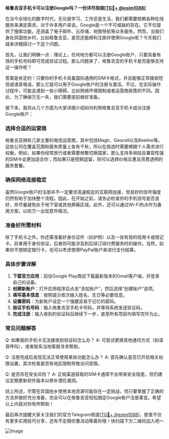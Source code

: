 **格鲁吉亚手机卡可以注册Google吗？一份详尽指南[[TG💪+ @esim1088](https://t.me/s/esim1088)]**

在当今全球化的数字时代，无论是学习、工作还是生活，我们都需要依赖各种在线服务来满足需求。对于许多用户来说，Google是一个不可或缺的存在。它不仅提供了搜索功能，还涵盖了电子邮件、云存储、地图导航等众多服务。然而，当我们身处异国他乡时，比如格鲁吉亚，是否还能顺利注册并使用Google呢？今天我们就来详细探讨一下这个问题。

首先，让我们明确一点：理论上，任何地方都可以注册Google账户，只要具备有效的手机号码即可完成验证过程。那么问题来了，格鲁吉亚的手机卡是否能够支持这一操作呢？

答案是肯定的！只要你的手机卡具备国际通用的SIM卡格式，并且能够正常接收短信或语音电话，那么它就可以用于Google账户的注册与激活。不过，在实际操作过程中，可能会遇到一些小障碍，比如网络环境限制或者运营商政策的不同。因此，为了确保万无一失，我们需要提前做好准备。

接下来，我将从几个方面为大家详细介绍如何利用格鲁吉亚手机卡成功注册Google账户：

### 选择合适的运营商

格鲁吉亚拥有几家主要的电信运营商，其中包括Magti、Geocell以及Beeline等。这些公司在覆盖范围和服务质量上各有千秋，所以在挑选时需要根据个人需求进行权衡。例如，如果你经常旅行或者需要频繁切换国家，那么支持多频段且兼容性强的SIM卡会更加适合你；而如果只是短期逗留，则可以选择价格实惠且资费透明的服务套餐。

### 确保网络连接稳定

虽然Google账户的注册并不一定要求高速稳定的互联网连接，但良好的信号强度仍然有助于加快整个流程。因此，在开始之前，请务必检查你的手机信号是否良好，并尽量避免处于地下室或其他屏蔽区域。此外，还可以通过Wi-Fi热点作为备用方案，以防万一出现意外情况。

### 准备好所需材料

除了手机卡之外，你还需准备好身份证件（如护照）以及一张有效的信用卡或借记卡。前者用于身份验证，后者则可能涉及到后续订阅付费服务时的操作。当然，如果你不想绑定银行卡，也可以考虑使用PayPal账户来进行支付结算。

### 具体步骤详解

1. **下载官方应用**：前往Google Play商店下载最新版本的Gmail客户端，并登录自己的设备。
2. **创建新账户**：打开应用程序后点击“添加账户”，然后选择“创建账户”选项。
3. **填写基本信息**：按照提示依次输入姓名、生日等必要信息。
4. **设置密码**：为新账户设定一个强健且易于记忆的密码。
5. **验证手机号码**：输入格鲁吉亚手机卡号码，并等待系统发送验证码。
6. **完成注册**：输入收到的验证码后继续下一步，直至所有项目均填写完毕为止。

### 常见问题解答

Q: 如果我的手机卡无法接收到验证码怎么办？
A: 可尝试更换其他通讯方式（如语音呼叫），或者联系当地客服寻求帮助。

Q: 注册完成后发现无法正常使用某些功能怎么办？
A: 首先确认是否已开启相关权限设置，其次检查是否有地区限制导致访问受限。

Q: 是否存在安全风险？
A: 正规渠道获取的SIM卡通常不会带来安全隐患，但仍建议定期更新软件版本以修补潜在漏洞。

综上所述，尽管在异国他乡使用本地资源可能存在一定挑战，但只要掌握了正确的方法并做好充分准备，完全可以在格鲁吉亚轻松搞定Google账户注册事宜。希望以上内容对你有所帮助！

最后再次提醒大家关注我们的官方Telegram频道[[TG💪+ @esim1088](https://t.me/s/esim1088)]，那里不仅有更多实用技巧分享，还有不定期优惠活动等着你哦！快扫描下方二维码加入吧～

![Image](https://i.postimg.cc/4NQfJmqS/Snipaste-2025-05-13-00-14-12.png)